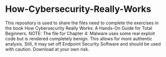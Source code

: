 # How-Cybersecurity-Really-Works
This repository is used to share the files need to complete the exercises in the book How Cybersecurity Really Works: A Hands-On Guide for Total Beginners. NOTE: The file for Chapter 4: Malware uses some real exploit code but is rendered completely benign. This allows for more authentic analysis. Still, it may set off Endpoint Security Software and should be used with caution. Download at your own risk. 
